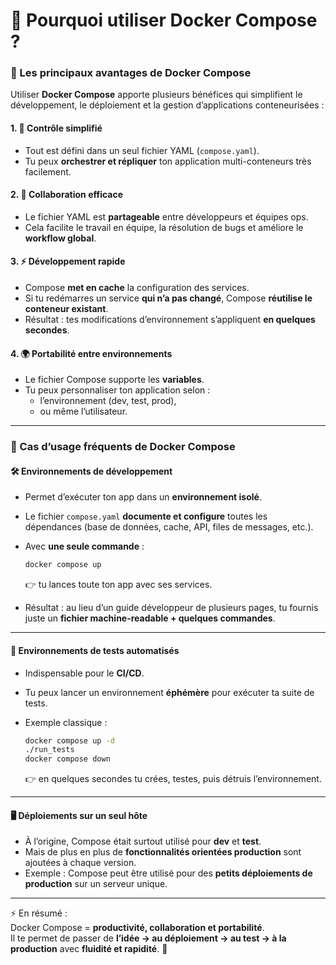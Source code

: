 # 🐳 Pourquoi utiliser Docker Compose ?

### 🎯 Les principaux avantages de Docker Compose

Utiliser **Docker Compose** apporte plusieurs bénéfices qui simplifient le développement, le déploiement et la gestion d’applications conteneurisées :

#### 1. 🔧 **Contrôle simplifié**

* Tout est défini dans un seul fichier YAML (`compose.yaml`).
* Tu peux **orchestrer et répliquer** ton application multi-conteneurs très facilement.

#### 2. 🤝 **Collaboration efficace**

* Le fichier YAML est **partageable** entre développeurs et équipes ops.
* Cela facilite le travail en équipe, la résolution de bugs et améliore le **workflow global**.

#### 3. ⚡ **Développement rapide**

* Compose **met en cache** la configuration des services.
* Si tu redémarres un service **qui n’a pas changé**, Compose **réutilise le conteneur existant**.
* Résultat : tes modifications d’environnement s’appliquent **en quelques secondes**.

#### 4. 🌍 **Portabilité entre environnements**

* Le fichier Compose supporte les **variables**.
* Tu peux personnaliser ton application selon :
  * l’environnement (dev, test, prod),
  * ou même l’utilisateur.

***

### 🔑 Cas d’usage fréquents de Docker Compose

#### 🛠️ Environnements de développement

* Permet d’exécuter ton app dans un **environnement isolé**.
* Le fichier `compose.yaml` **documente et configure** toutes les dépendances (base de données, cache, API, files de messages, etc.).
*   Avec **une seule commande** :

    ```bash
    docker compose up
    ```

    👉 tu lances toute ton app avec ses services.
* Résultat : au lieu d’un guide développeur de plusieurs pages, tu fournis juste un **fichier machine-readable + quelques commandes**.

***

#### 🤖 Environnements de tests automatisés

* Indispensable pour le **CI/CD**.
* Tu peux lancer un environnement **éphémère** pour exécuter ta suite de tests.
*   Exemple classique :

    ```bash
    docker compose up -d
    ./run_tests
    docker compose down
    ```

    👉 en quelques secondes tu crées, testes, puis détruis l’environnement.

***

#### 🖥️ Déploiements sur un seul hôte

* À l’origine, Compose était surtout utilisé pour **dev** et **test**.
* Mais de plus en plus de **fonctionnalités orientées production** sont ajoutées à chaque version.
* Exemple : Compose peut être utilisé pour des **petits déploiements de production** sur un serveur unique.

***

⚡ En résumé :\
Docker Compose = **productivité, collaboration et portabilité**.\
Il te permet de passer de **l’idée → au déploiement → au test → à la production** avec **fluidité et rapidité**. 🚀
